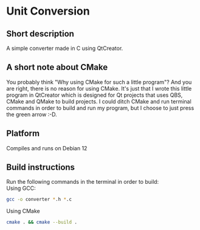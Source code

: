 # Unit Conversion
## Short description
A simple converter made in C using QtCreator.
## A short note about CMake
You probably think "Why using CMake for such a little program"? And you are right, there is no reason for using CMake.
It's just that I wrote this little program in QtCreator which is designed for Qt projects that uses QBS, CMake and QMake
to build projects. I could ditch CMake and run terminal commands in order to build and run my program, but I choose to
just press the green arrow :-D.

## Platform
Compiles and runs on Debian 12
## Build instructions
Run the following commands in the terminal in order to build:  
Using GCC:    
```bash
gcc -o converter *.h *.c
```  
Using CMake  
```bash
cmake . && cmake --build .
```
